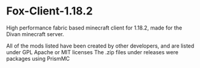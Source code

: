 # Fox-Client-1.18.2
High performance fabric based minecraft client for 1.18.2, made for the Divan minecraft server.

All of the mods listed have been created by other developers, and are listed under GPL Apache or MIT licenses
The .zip files under releases were packages using PrismMC
